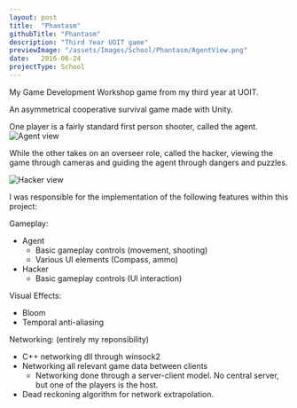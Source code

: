 ```yaml
---
layout: post
title:  "Phantasm"
githubTitle: "Phantasm"
description: "Third Year UOIT game"
previewImage: "/assets/Images/School/Phantasm/AgentView.png"
date:   2016-06-24
projectType: School
---
```


My Game Development Workshop game from my third year at UOIT.

An asymmetrical cooperative survival game made with Unity.

One player is a fairly standard first person shooter, called the agent. 
![Agent view]({{"/assets/Images/School/Phantasm/AgentView.png"}})

While the other takes on an overseer role, called the hacker, viewing the game through cameras and guiding the agent through dangers and puzzles.

![Hacker view]({{"/assets/Images/School/Phantasm/HackerView.jpg"}})

I was responsible for the implementation of the following features within this project:

Gameplay:
  - Agent
    - Basic gameplay controls (movement, shooting)
    - Various UI elements (Compass, ammo)
  - Hacker
    - Basic gameplay controls (UI interaction)
    
Visual Effects:
  - Bloom
  - Temporal anti-aliasing
  
Networking: (entirely my reponsibility)
  - C++ networking dll through winsock2
  - Networking all relevant game data between clients
    - Networking done through a server-client model. No central server, but one of the players is the host.
  - Dead reckoning algorithm for network extrapolation.